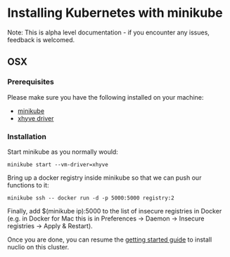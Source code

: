 # Installing Kubernetes with minikube

Note: This is alpha level documentation - if you encounter any issues, feedback is welcomed.

## OSX

### Prerequisites

Please make sure you have the following installed on your machine:
- [minikube](https://kubernetes.io/docs/tasks/tools/install-minikube/)
- [xhyve driver](https://github.com/kubernetes/minikube/blob/master/docs/drivers.md#xhyve-driver)

### Installation

Start minikube as you normally would:
```
minikube start --vm-driver=xhyve
```

Bring up a docker registry inside minikube so that we can push our functions to it:
```
minikube ssh -- docker run -d -p 5000:5000 registry:2
```

Finally, add $(minikube ip):5000 to the list of insecure registries in Docker (e.g. in Docker for Mac this is in Preferences -> Daemon -> Insecure registries -> Apply & Restart).

Once you are done, you can resume the [getting started guide](/README.md) to install nuclio on this cluster.
